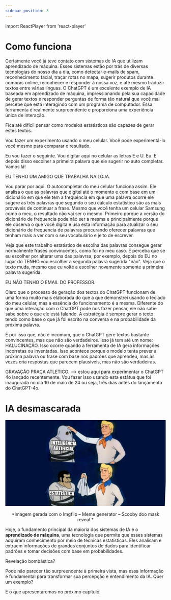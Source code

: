 ```yaml
---
sidebar_position: 3
---
```

import ReactPlayer from 'react-player'

# Como funciona
Certamente você já teve contato com sistemas de IA que utilizam aprendizado de máquina. Esses sistemas estão por trás de diversas tecnologias do nosso dia a dia, como detectar e-mails de spam, reconhecimento facial, traçar rotas no mapa, sugerir produtos durante compras online, reconhecer e responder à nossa voz, e até mesmo traduzir textos entre várias línguas. O ChatGPT é um excelente exemplo de IA baseada em aprendizado de máquina, impressionando pela sua capacidade de gerar textos e responder perguntas de forma tão natural que você mal percebe que está interagindo com um programa de computador. Essa ferramenta é realmente surpreendente e proporciona uma experiência única de interação.

Fica até difícil pensar como modelos estatísticos são capazes de gerar estes textos.

Vou fazer um experimento usando o meu celular. Você pode experimentá-lo você mesmo para comparar o resultado.

Eu vou fazer o seguinte. Vou digitar aqui no celular as letras E e U. Eu. E depois disso escolher a primeira palavra que ele sugerir no auto completar. Vamos lá!

EU TENHO UM AMIGO QUE TRABALHA NA LOJA.

Vou parar por aqui. O autocompletar do meu celular funciona assim. Ele analisa o que as palavras que digitei até o momento e com base em um dicionário em que ele tem a frequência em que uma palavra ocorre ele sugere as três palavras que segundo o seu cálculo estatístico são as mais prováveis de continuar a frase. Mesmo que você tenha um celular Samsung como o meu, o resultado não vai ser o mesmo. Primeiro porque a versão do dicionário de frequencia pode não ser a mesma e principalmente porque ele observa o que você digita e usa esta informação para atualizar o seu dicionário de frequencia de palavras procurando oferecer palavras que tenham mais a ver com o seu vocabulário e jeito de escrever.

Veja que este trabalho estatístico de escolha das palavras consegue gerar normalmente frases convincentes, como foi no meu caso. E perceba que se eu escolher por alterar uma das palavrsa, por exemplo, depois do EU no lugar do TENHO vou escolher a segunda palavra sugerida "não". Veja que o texto muda, mesmo que eu volte a escolher novamente somente a primeira palavra sugerida.

EU NÃO TENHO O EMAIL DO PROFESSOR.

Claro que o processo de geração dos textos do ChatGPT funcionam de uma forma muito mais elaborada do que a que demonstrei usando o teclado do meu celular, mas a essência do funcionamento é a mesma. Diferente do que uma interação com o ChatGPT pode nos fazer pensar, ele não sabe sabe sobre o que ele está falando. A estratégia é sempre gerar o texto tendo como base o que já foi escrito na conversa e na probabilidade da próxima palavra.

É por isso que, não é incomum, que o ChatGPT gere textos bastante convincentes, mas que não são verdadeiros. Isso já tem até um nome: HALUCINAÇÃO. Isso ocorre quando a ferramenta de IA gera informações incorretas ou inventadas. Isso acontece porque o modelo tenta prever a próxima palavra ou frase com base nos padrões que aprendeu, mas às vezes cria respostas que parecem plausíveis, mas não são verdadeiras.

GRAVAÇÃO PRAÇA ATLETICO. 
--> estou aqui para experimentar o ChatGPT 4o lançado recentemente. Vou fazer isso usando esta estátua que foi inaugurada no dia 10 de maio de 24 ou seja, três dias antes do lançamento do ChatGPT-4o.
 



# IA desmascarada
![Vamos desmascarar?](desmascarando.jpg)
<center>*Imagem gerada com o Imgflip – Meme generator – Scooby doo mask reveal.*</center>

Hoje, o fundamento principal da maioria dos sistemas de IA é o **aprendizado de máquina**, uma tecnologia que permite que esses sistemas adquiram conhecimento por meio de técnicas estatísticas. Eles analisam e extraem informações de grandes conjuntos de dados para identificar padrões e tomar decisões com base em probabilidades.

Revelação bombástica?

Pode não parecer tão surpreendente à primeira vista, mas essa informação é fundamental para transformar sua percepção e entendimento da IA. Quer um exemplo? 

É o que apresentaremos no próximo capítulo.